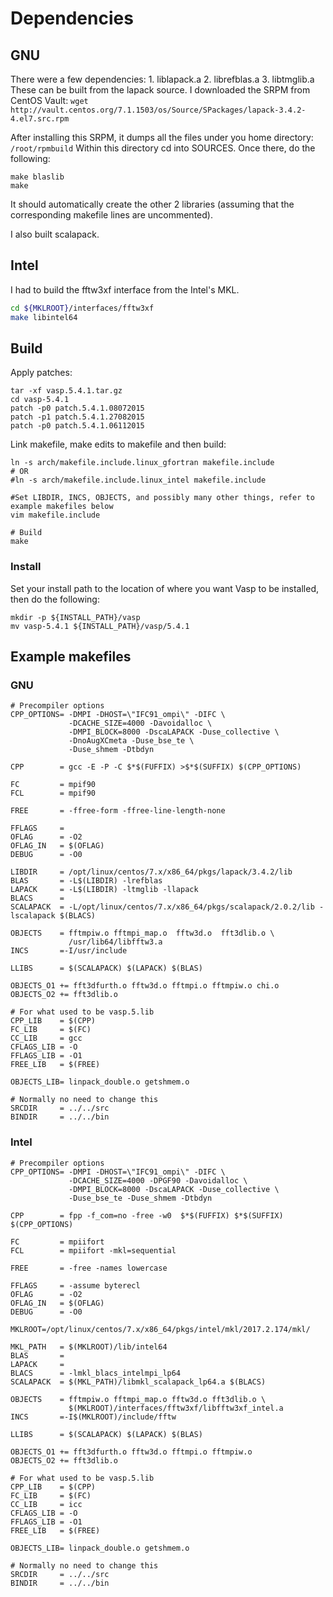 # Dependencies
## GNU
There were a few dependencies:
    1. liblapack.a
    2. librefblas.a
    3. libtmglib.a
These can be built from the lapack source.
I downloaded the SRPM from CentOS Vault:
    `wget http://vault.centos.org/7.1.1503/os/Source/SPackages/lapack-3.4.2-4.el7.src.rpm`

After installing this SRPM, it dumps all the files under you home directory:
    `/root/rpmbuild`
Within this directory cd into SOURCES.
Once there, do the following:
```
make blaslib
make
```
It should automatically create the other 2 libraries (assuming that the corresponding makefile lines are uncommented).

I also built scalapack.

## Intel
I had to build the fftw3xf interface from the Intel's MKL.

```bash
cd ${MKLROOT}/interfaces/fftw3xf
make libintel64
```

## Build
Apply patches:
```
tar -xf vasp.5.4.1.tar.gz
cd vasp-5.4.1
patch -p0 patch.5.4.1.08072015
patch -p1 patch.5.4.1.27082015
patch -p0 patch.5.4.1.06112015
```
Link makefile, make edits to makefile and then build:
```
ln -s arch/makefile.include.linux_gfortran makefile.include
# OR
#ln -s arch/makefile.include.linux_intel makefile.include

#Set LIBDIR, INCS, OBJECTS, and possibly many other things, refer to example makefiles below
vim makefile.include 

# Build
make
```

### Install
Set your install path to the location of where you want Vasp to be installed, then do the following:
```
mkdir -p ${INSTALL_PATH}/vasp
mv vasp-5.4.1 ${INSTALL_PATH}/vasp/5.4.1
```

## Example makefiles
### GNU
```
# Precompiler options
CPP_OPTIONS= -DMPI -DHOST=\"IFC91_ompi\" -DIFC \
             -DCACHE_SIZE=4000 -Davoidalloc \
             -DMPI_BLOCK=8000 -DscaLAPACK -Duse_collective \
             -DnoAugXCmeta -Duse_bse_te \
             -Duse_shmem -Dtbdyn

CPP        = gcc -E -P -C $*$(FUFFIX) >$*$(SUFFIX) $(CPP_OPTIONS)

FC         = mpif90
FCL        = mpif90

FREE       = -ffree-form -ffree-line-length-none

FFLAGS     = 
OFLAG      = -O2
OFLAG_IN   = $(OFLAG)
DEBUG      = -O0

LIBDIR     = /opt/linux/centos/7.x/x86_64/pkgs/lapack/3.4.2/lib
BLAS       = -L$(LIBDIR) -lrefblas
LAPACK     = -L$(LIBDIR) -ltmglib -llapack
BLACS      = 
SCALAPACK  = -L/opt/linux/centos/7.x/x86_64/pkgs/scalapack/2.0.2/lib -lscalapack $(BLACS)

OBJECTS    = fftmpiw.o fftmpi_map.o  fftw3d.o  fft3dlib.o \
             /usr/lib64/libfftw3.a
INCS       =-I/usr/include

LLIBS      = $(SCALAPACK) $(LAPACK) $(BLAS)

OBJECTS_O1 += fft3dfurth.o fftw3d.o fftmpi.o fftmpiw.o chi.o
OBJECTS_O2 += fft3dlib.o

# For what used to be vasp.5.lib
CPP_LIB    = $(CPP)
FC_LIB     = $(FC) 
CC_LIB     = gcc
CFLAGS_LIB = -O
FFLAGS_LIB = -O1
FREE_LIB   = $(FREE)

OBJECTS_LIB= linpack_double.o getshmem.o

# Normally no need to change this
SRCDIR     = ../../src
BINDIR     = ../../bin
```
### Intel
```
# Precompiler options
CPP_OPTIONS= -DMPI -DHOST=\"IFC91_ompi\" -DIFC \
             -DCACHE_SIZE=4000 -DPGF90 -Davoidalloc \
             -DMPI_BLOCK=8000 -DscaLAPACK -Duse_collective \
             -Duse_bse_te -Duse_shmem -Dtbdyn

CPP        = fpp -f_com=no -free -w0  $*$(FUFFIX) $*$(SUFFIX) $(CPP_OPTIONS)

FC         = mpiifort
FCL        = mpiifort -mkl=sequential

FREE       = -free -names lowercase

FFLAGS     = -assume byterecl
OFLAG      = -O2
OFLAG_IN   = $(OFLAG)
DEBUG      = -O0

MKLROOT=/opt/linux/centos/7.x/x86_64/pkgs/intel/mkl/2017.2.174/mkl/

MKL_PATH   = $(MKLROOT)/lib/intel64
BLAS       =
LAPACK     =
BLACS      = -lmkl_blacs_intelmpi_lp64
SCALAPACK  = $(MKL_PATH)/libmkl_scalapack_lp64.a $(BLACS)

OBJECTS    = fftmpiw.o fftmpi_map.o fftw3d.o fft3dlib.o \
             $(MKLROOT)/interfaces/fftw3xf/libfftw3xf_intel.a
INCS       =-I$(MKLROOT)/include/fftw

LLIBS      = $(SCALAPACK) $(LAPACK) $(BLAS)

OBJECTS_O1 += fft3dfurth.o fftw3d.o fftmpi.o fftmpiw.o
OBJECTS_O2 += fft3dlib.o

# For what used to be vasp.5.lib
CPP_LIB    = $(CPP)
FC_LIB     = $(FC)
CC_LIB     = icc
CFLAGS_LIB = -O
FFLAGS_LIB = -O1
FREE_LIB   = $(FREE)

OBJECTS_LIB= linpack_double.o getshmem.o

# Normally no need to change this
SRCDIR     = ../../src
BINDIR     = ../../bin
```
